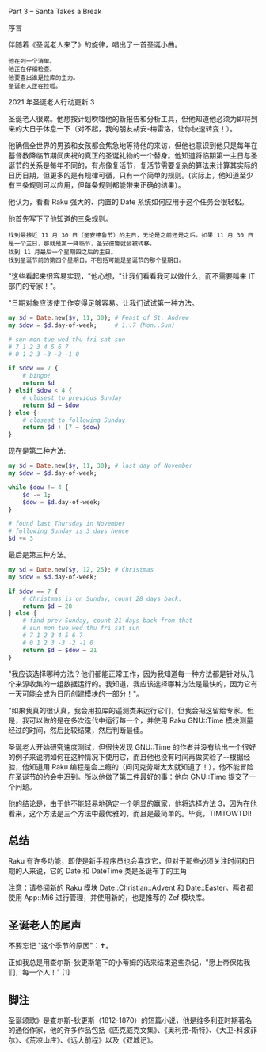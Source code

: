 Part 3 – Santa Takes a Break

序言

伴随着《圣诞老人来了》的旋律，唱出了一首圣诞小曲。

	他在列一个清单。
	他正在仔细检查。
	他要查出谁是拉库的主力。
	圣诞老人正在拉呱。

2021 年圣诞老人行动更新 3

圣诞老人很累。他想按计划吹嘘他的新报告和分析工具，但他知道他必须为即将到来的大日子休息一下（对不起，我的朋友胡安-梅雷洛，让你快速转变！）。

他确信全世界的男孩和女孩都会焦急地等待他的来访，但他也意识到他只是每年在基督教降临节期间庆祝的真正的圣诞礼物的一个替身。他知道将临期第一主日与圣诞节的关系是每年不同的，有点像复活节，复活节需要复杂的算法来计算其实际的日历日期，但更多的是有规律可循，只有一个简单的规则。(实际上，他知道至少有三条规则可以应用，但每条规则都能带来正确的结果）。

他认为，看看 Raku 强大的、内置的 Date 系统如何应用于这个任务会很轻松。

他首先写下了他知道的三条规则。

    找到最接近 11 月 30 日（圣安德鲁节）的主日，无论是之前还是之后。如果 11 月 30 日是一个主日，那就是第一降临节，圣安德鲁就会被转移。
    找到 11 月最后一个星期四之后的主日。
    找到圣诞节前的第四个星期日，不包括可能是圣诞节的那个星期日。

"这些看起来很容易实现，"他心想，"让我们看看我可以做什么，而不需要叫来 IT 部门的专家！"。

"日期对象应该使工作变得足够容易。让我们试试第一种方法。

```raku
my $d = Date.new($y, 11, 30); # Feast of St. Andrew
my $dow = $d.day-of-week;     # 1..7 (Mon..Sun)

# sun mon tue wed thu fri sat sun
# 7 1 2 3 4 5 6 7
# 0 1 2 3 -3 -2 -1 0

if $dow == 7 {
    # bingo!
    return $d
} elsif $dow < 4 {
    # closest to previous Sunday
    return $d – $dow
} else {
    # closest to following Sunday
    return $d + (7 – $dow)
}
```

现在是第二种方法:

```raku
my $d = Date.new($y, 11, 30); # last day of November
my $dow = $d.day-of-week;

while $dow != 4 {
    $d -= 1;
    $dow = $d.day-of-week;
}

# found last Thursday in November
# following Sunday is 3 days hence
$d += 3
```

最后是第三种方法。

```raku
my $d = Date.new($y, 12, 25); # Christmas
my $dow = $d.day-of-week;

if $dow == 7 {
    # Christmas is on Sunday, count 28 days back.
    return $d – 28
} else {
    # find prev Sunday, count 21 days back from that
    # sun mon tue wed thu fri sat sun
    # 7 1 2 3 4 5 6 7
    # 0 1 2 3 -3 -2 -1 0
    return $d – $dow – 21
}
```

"我应该选择哪种方法？他们都能正常工作，因为我知道每一种方法都是针对从几个来源收集的一组数据运行的。我知道，我应该选择哪种方法是最快的，因为它有一天可能会成为日历创建模块的一部分！"。

"如果我真的很认真，我会用拉库的遥测类来运行它们，但我会把这留给专家。但是，我可以做的是在多次迭代中运行每一个，并使用 Raku GNU::Time 模块测量经过的时间，然后比较结果，然后判断最佳。

圣诞老人开始研究速度测试，但很快发现 GNU::Time 的作者并没有给出一个很好的例子来说明如何在这种情况下使用它，而且他也没有时间再做实验了--根据经验，他知道用 Raku 编程是会上瘾的（问问克劳斯太太就知道了！），他不能冒险在圣诞节的约会中迟到。所以他做了第二件最好的事：他向 GNU::Time 提交了一个问题。

他的结论是，由于他不能轻易地确定一个明显的赢家，他将选择方法 3，因为在他看来，这个方法是三个方法中最优雅的，而且是最简单的。毕竟，TIMTOWTDI!

## 总结

Raku 有许多功能，即使是新手程序员也会喜欢它，但对于那些必须关注时间和日期的人来说，它的 Date 和 DateTime 类是圣诞布丁的主角

注意：请参阅新的 Raku 模块 Date::Christian::Advent 和 Date::Easter。两者都使用 App::Mi6 进行管理，并使用新的，也是推荐的 Zef 模块库。

## 圣诞老人的尾声

不要忘记 "这个季节的原因"：✝。

正如我总是用查尔斯-狄更斯笔下的小蒂姆的话来结束这些杂记，"愿上帝保佑我们，每一个人！" [1]

## 脚注

圣诞颂歌》是查尔斯-狄更斯（1812-1870）的短篇小说，他是维多利亚时期著名的通俗作家，他的许多作品包括《匹克威克文集》、《奥利弗-斯特》、《大卫-科波菲尔》、《荒凉山庄》、《远大前程》以及《双城记》。
